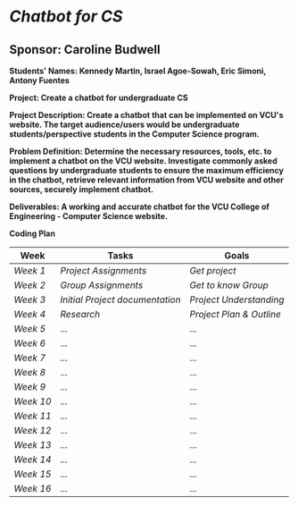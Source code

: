 # *Chatbot for CS*
## **Sponsor: Caroline Budwell**

**Students' Names: Kennedy Martin, Israel Agoe-Sowah, Eric Simoni, Antony Fuentes**

**Project: Create a chatbot for undergraduate CS**

**Project Description: Create a chatbot that can be implemented on VCU's website. The target audience/users would be undergraduate students/perspective students in the Computer Science program.**

**Problem Definition: Determine the necessary resources, tools, etc. to implement a chatbot on the VCU website. Investigate commonly asked questions by undergraduate students to ensure the maximum efficiency in the chatbot, retrieve relevant information from VCU website and other sources, securely implement chatbot.**

**Deliverables: A working and accurate chatbot for the VCU College of Engineering - Computer Science website.**

**Coding Plan**

| Week | Tasks | Goals |
|------|-------|-------|
| _Week 1_ | _Project Assignments_ | _Get project_ |
| _Week 2_ | _Group Assignments_ | _Get to know Group_ |
| _Week 3_ | _Initial Project documentation_ | _Project Understanding_ |
| _Week 4_ | _Research_ | _Project Plan & Outline_ |
| _Week 5_ | ... | ... |
| _Week 6_ | ... | ... |
| _Week 7_ | ... | ... |
| _Week 8_ | ... | ... |
| _Week 9_ | ... | ... |
| _Week 10_ | ... | ... |
| _Week 11_ | ... | ... |
| _Week 12_ | ... | ... |
| _Week 13_ | ... | ... |
| _Week 14_ | ... | ... |
| _Week 15_ | ... | ... |
| _Week 16_ | ... | ... |
